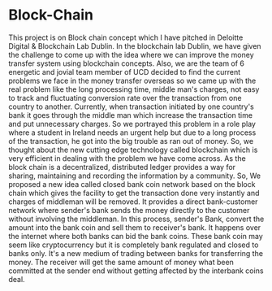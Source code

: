 # Block-Chain
This project is on Block chain concept which I have pitched in Deloitte Digital &amp; Blockchain Lab Dublin.
In the blockchain lab Dublin, we have given the challenge to come up with the idea where we can improve the money transfer system 
using blockchain concepts. Also, we are the team of 6 energetic and jovial team member of UCD decided to find the current 
problems we face in the money transfer overseas so we came up with the real problem like the long processing time, middle man's charges, 
not easy to track and fluctuating conversion rate over the transaction from one country to another.
Currently, when transaction initiated by one country's bank it goes through the middle man which increase the transaction time and 
put unnecessary charges. So we portrayed this problem in a role play where a student in Ireland needs an urgent help but due to a 
long process of the transaction, he got into the big trouble as ran out of money. So, we thought about the new cutting edge technology 
called blockchain which is very efficient in dealing with the problem we have come across. As the block chain is a decentralized, 
distributed ledger provides a way for sharing, maintaining and recording the information by a community. So, We proposed a new idea 
called closed bank coin network based on the block chain which gives the facility to get the transaction done very instantly and 
charges of middleman will be removed. It provides a direct bank-customer network where sender's bank sends the money directly to the 
customer without involving the middleman. In this process, sender's Bank, convert the amount into the bank coin and sell them to 
receiver's bank. It happens over the internet where both banks can bid the bank coins. These bank coin may seem like cryptocurrency 
but it is completely bank regulated and closed to banks only. It's a new medium of trading between banks for transferring the money. 
The receiver will get the same amount of money what been committed at the sender end without getting affected by the interbank coins deal.
